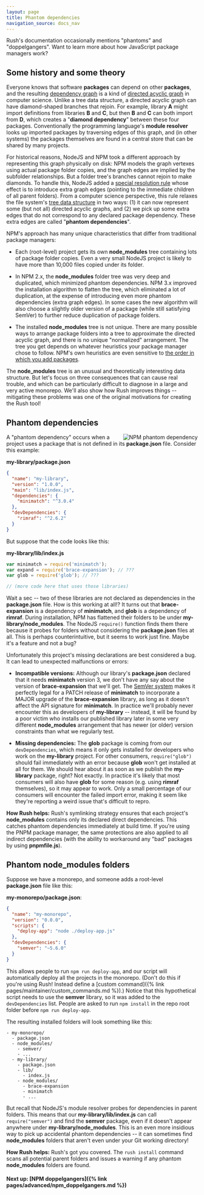 ```yaml
---
layout: page
title: Phantom dependencies
navigation_source: docs_nav
---
```


Rush's documentation occasionally mentions "phantoms" and "doppelgangers".
Want to learn more about how JavaScript package managers work?

## Some history and some theory

Everyone knows that software **packages** can depend on other **packages**, and the resulting
[dependency graph](https://en.wikipedia.org/wiki/Dependency_graph) is a kind of
[directed acyclic graph](https://en.wikipedia.org/wiki/Directed_acyclic_graph)
in computer science. Unlike a tree data structure, a directed acyclic graph can have
diamond-shaped branches that rejoin. For example, library **A** might import definitions from
libraries **B** and **C**, but then **B** and **C** can both import from **D**, which creates
a "**diamond dependency**" between these four packages. Conventionally the programming language's
**module resolver** looks up imported packages by traversing edges of this graph, and
(in other systems) the packages themselves are found in a central store that can be shared by many projects.

For historical reasons, NodeJS and NPM took a different approach by representing this graph physically on disk:
NPM models the graph vertexes using actual package folder copies, and the graph edges are implied by the
subfolder relationships. But a folder tree's branches cannot rejoin to make diamonds.
To handle this, NodeJS added a [special resolution rule](https://nodejs.org/api/modules.html#modules_all_together)
whose effect is to introduce extra graph edges (pointing to the immediate children of all parent folders).
From a computer science perspective, this rule relaxes the file system's
[tree data structure](<https://en.wikipedia.org/wiki/Tree_(data_structure)>) in two ways:
(1) it can now represent some (but not all) directed acyclic graphs, and (2) we pick up some
extra edges that do not correspond to any declared package dependency. These extra edges are called
"**phantom dependencies**".

NPM's approach has many unique characteristics that differ from traditional package managers:

- Each (root-level) project gets its own **node_modules** tree containing lots of package folder copies.
  Even a very small NodeJS project is likely to have more than 10,000 files copied under its folder.

- In NPM 2.x, the **node_modules** folder tree was very deep and duplicated, which minimized phantom dependencies.
  NPM 3.x improved the installation algorithm to flatten the tree, which eliminated a lot of duplication, at the
  expense of introducing even more phantom dependencies (extra graph edges). In some cases the new algorithm will
  also choose a slightly older version of a package (while still satisfying SemVer) to further reduce duplication
  of package folders.

- The installed **node_modules** tree is not unique. There are many possible ways to arrange
  package folders into a tree to approximate the directed acyclic graph, and there is no
  unique "normalized" arrangement. The tree you get depends on whatever heuristics your
  package manager chose to follow. NPM's own heuristics are even sensitive to
  [the order in which you add packages](http://npm.github.io/how-npm-works-docs/npm3/non-determinism.html).

The **node_modules** tree is an unusual and theoretically interesting data structure.
But let's focus on three consequences that can cause real trouble, and which can be particularly
difficult to diagnose in a large and very active monorepo. We'll also show how Rush improves
things -- mitigating these problems was one of the original motivations for creating the Rush tool!

## Phantom dependencies

<img src="/images/home/card-phantom.svg" style="float: right; padding-left: 30px" alt="NPM phantom dependency" />

A "phantom dependency" occurs when a project uses a package that is not defined
in its **package.json** file. Consider this example:

**my-library/package.json**

```json
{
  "name": "my-library",
  "version": "1.0.0",
  "main": "lib/index.js",
  "dependencies": {
    "minimatch": "^3.0.4"
  },
  "devDependencies": {
    "rimraf": "^2.6.2"
  }
}
```

But suppose that the code looks like this:

**my-library/lib/index.js**

```javascript
var minimatch = require('minimatch');
var expand = require('brace-expansion'); // ???
var glob = require('glob'); // ???

// (more code here that uses those libraries)
```

Wait a sec -- two of these libraries are not declared as dependencies
in the **package.json** file. How is this working at all!? It turns out that
**brace-expansion** is a dependency of **minimatch**, and **glob** is a dependency
of **rimraf**. During installation, NPM has flattened their folders to be under
**my-library/node_modules**. The NodeJS `require()` function finds them there
because it probes for folders without considering the **package.json** files at all.
This is perhaps counterintuitive, but it seems to work just fine. Maybe it's a
feature and not a bug?

Unfortunately this project's missing declarations are best considered a bug.
It can lead to unexpected malfunctions or errors:

- **Incompatible versions:** Although our library's **package.json** declared that
  it needs **minimatch** version 3, we don't have any say about the version
  of **brace-expansion** that we'll get. The [SemVer system](https://semver.org/) makes
  it perfectly legal for a PATCH release of **minimatch** to incorporate a MAJOR upgrade of
  the **brace-expansion** library, as long as it doesn't affect the API signature
  for **minimatch**. In practice we'll probably never encounter this as developers of
  **my-library** -- instead, it will be found by a poor victim who installs our published
  library later in some very different **node_modules** arrangement that has newer (or older)
  version constraints than what we regularly test.

- **Missing dependencies:** The **glob** package is coming from our `devDependencies`, which
  means it only gets installed for developers who work on the **my-library** project.
  For other consumers, `require("glob")` should fail immediately with an error because **glob**
  won't get installed at all for them. We should hear about it as soon as we publish
  the **my-library** package, right? Not exactly. In practice it's likely that most consumers
  will also have **glob** for some reason (e.g. using **rimraf** themselves),
  so it may appear to work. Only a small percentage of our consumers will encounter the
  failed import error, making it seem like they're reporting a weird issue that's difficult to repro.

**How Rush helps:** Rush's symlinking strategy ensures that each project's **node_modules**
contains only its declared direct dependencies. This catches phantom dependencies
immediately at build time. If you're using the PNPM package manager, the same protections
are also applied to all indirect dependencies (with the ability to workaround any "bad" packages
by using **pnpmfile.js**).

## Phantom node_modules folders

Suppose we have a monorepo, and someone adds a root-level **package.json** file
like this:

**my-monorepo/package.json**:

```json
{
  "name": "my-monorepo",
  "version": "0.0.0",
  "scripts": {
    "deploy-app": "node ./deploy-app.js"
  },
  "devDependencies": {
    "semver": "~5.6.0"
  }
}
```

This allows people to run `npm run deploy-app`, and our script will automatically deploy all the projects
in the monorepo. (Don't do this if you're using Rush! Instead define a
[custom command]({% link pages/maintainer/custom_commands.md %}).) Notice that this hypothetical script
needs to use the **semver** library, so it was added to the `devDependencies` list. People are asked to
run `npm install` in the repo root folder before `npm run deploy-app`.

The resulting installed folders will look something like this:

```
- my-monorepo/
  - package.json
  - node_modules/
    - semver/
    - ...
  - my-library/
    - package.json
    - lib/
      - index.js
    - node_modules/
      - brace-expansion
      - minimatch
      - ...
```

But recall that NodeJS's module resolver probes for dependencies in parent folders.
This means that our **my-library/lib/index.js** can call `require("semver")` and find
the **semver** package, even if it doesn't appear anywhere under **my-library/node_modules**.
This is an even more insidious way to pick up accidental phantom dependencies -- it can
sometimes find **node_modules** folders that aren't even under your Git working directory!

**How Rush helps:** Rush's got you covered. The `rush install` command scans all
potential parent folders and issues a warning if any phantom **node_modules** folders
are found.

#### Next up: [NPM doppelgangers]({% link pages/advanced/npm_doppelgangers.md %})
